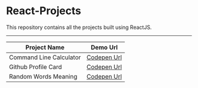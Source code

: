 # React-Projects
This repository contains all the projects built using ReactJS.
<hr>

|  Project Name 	|   Demo Url	| 
|---	|---	|
|  Command Line Calculator 	| [Codepen Url](https://codepen.io/chintuyadav/full/gKQOYN)  	| 
|   Github Profile Card	| [Codepen Url](https://codepen.io/chintuyadav/full/xzjNJo)  	| 
|  Random Words Meaning 	| [Codepen Url](https://codepen.io/chintuyadav/full/MBaymZ)  	| 

